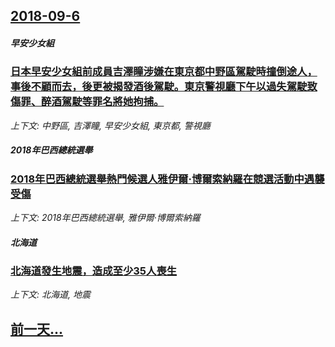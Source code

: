 ## [2018-09-6](/news/2018/09/6/index.md)

##### 早安少女組
### [日本早安少女組前成員吉澤瞳涉嫌在東京都中野區駕駛時撞倒途人，事後不顧而去，後更被揭發酒後駕駛。東京警視廳下午以過失駕駛致傷罪、醉酒駕駛等罪名將她拘捕。](/news/2018/09/6/日本早安少女組前成員吉澤瞳涉嫌在東京都中野區駕駛時撞倒途人-事後不顧而去-後更被揭發酒後駕駛-東京警視廳下午以過失駕駛致.md)
_上下文: 中野區, 吉澤瞳, 早安少女組, 東京都, 警視廳_

##### 2018年巴西總統選舉
### [2018年巴西總統選舉熱門候選人雅伊爾·博爾索納羅在競選活動中遇襲受傷 ](/news/2018/09/6/2018年巴西總統選舉熱門候選人雅伊爾-博爾索納羅在競選活動中遇襲受傷.md)
_上下文: 2018年巴西總統選舉, 雅伊爾·博爾索納羅_

##### 北海道
### [北海道發生地震，造成至少35人喪生 ](/news/2018/09/6/北海道發生地震-造成至少35人喪生.md)
_上下文: 北海道, 地震_

## [前一天...](/news/2018/09/5/index.md)

